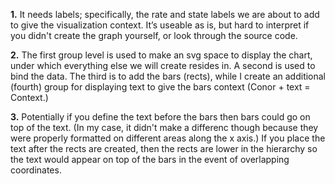 <b>1.</b> It needs labels; specifically, the rate and state labels we are about to add to give the visualization context. It’s useable  as is, but hard to interpret if you didn't create the graph yourself, or look through the source code.

<b>2.</b> The first group level is used to make an svg space to display the chart, under which everything else we will create resides in. A second is used to bind the data. The third is to add the bars (rects), while I create an additional (fourth) group for displaying text to give the bars context (Conor + text = Context.)

<b>3.</b> Potentially if you define the text before the bars then bars could go on top of the text. (In my case, it didn't make a differenc though because they were properly formatted on different areas along the x axis.) If you place the text after the rects are created, then the rects are lower in the hierarchy so the text would appear on top of the bars in the event of overlapping coordinates.

